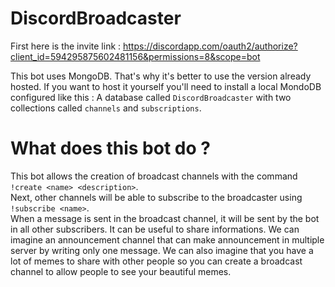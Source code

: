 # DiscordBroadcaster

First here is the invite link :  https://discordapp.com/oauth2/authorize?client_id=594295875602481156&permissions=8&scope=bot 

This bot uses MongoDB. That's why it's better to use the version already hosted. If you want to host it yourself you'll need to install a local MondoDB configured like this : A database called `DiscordBroadcaster` with two collections called `channels` and `subscriptions`.

# What does this bot do ?  

This bot allows the creation of broadcast channels with the command `!create <name> <description>`.  
Next, other channels will be able to subscribe to the broadcaster using `!subscribe <name>`.  
When a message is sent in the broadcast channel, it will be sent by the bot in all other subscribers. It can be useful to share informations. We can imagine an announcement channel that can make announcement in multiple server by writing only one message. We can also imagine that you have a lot of memes to share with other people so you can create a broadcast channel to allow people to see your beautiful memes. 
